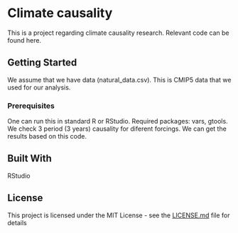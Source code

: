 # Climate causality

This is a project regarding climate causality research. Relevant code can be found here.

## Getting Started

We assume that we have data (natural_data.csv). This is CMIP5 data that we used for our analysis.

### Prerequisites

One can run this in standard R or RStudio. Required packages: vars, gtools. We check 3 period (3 years) causality for diferent forcings. We can get the results based on this code.


## Built With

RStudio


## License

This project is licensed under the MIT License - see the [LICENSE.md](LICENSE.md) file for details


